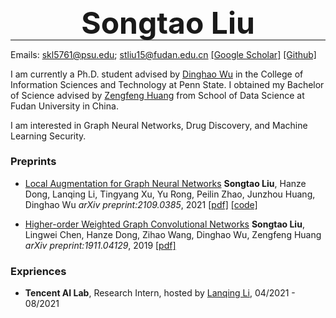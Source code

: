 <div style="line-height:25px">
  <div>
    <p align="center"><font size="7"><B>Songtao Liu</B></font></p>
    <hr style="height:1.5px;border-width:0;color:gray;background-color:gray">
  </div>
</div>

Emails: skl5761@psu.edu; stliu15@fudan.edu.cn
[[Google Scholar]](https://scholar.google.com/citations?hl=zh-CN&user=OPZ_9L4AAAAJ) [[Github]](https://github.com/Soughing0823)

I am currently a Ph.D. student advised by [Dinghao Wu](https://faculty.ist.psu.edu/wu/) in the College of Information Sciences and Technology at Penn State.  I obtained my Bachelor of Science advised by [Zengfeng Huang](https://cse.hkust.edu.hk/~huangzf/) from School of Data Science at Fudan University in China.

I am interested in Graph Neural Networks, Drug Discovery, and Machine Learning Security. 



### Preprints

* [Local Augmentation for Graph Neural Networks](https://arxiv.org/abs/2109.03856)
  **Songtao Liu**, Hanze Dong, Lanqing Li, Tingyang Xu, Yu Rong, Peilin Zhao, Junzhou Huang, Dinghao Wu
  *arXiv preprint:2109.0385*, 2021 [[pdf]](https://arxiv.org/pdf/2109.03856.pdf) [[code]](https://github.com/Soughing0823/LAGNN)

* [Higher-order Weighted Graph Convolutional Networks](https://arxiv.org/abs/1911.04129)
  **Songtao Liu**, Lingwei Chen, Hanze Dong, Zihao Wang, Dinghao Wu, Zengfeng Huang
  *arXiv preprint:1911.04129*, 2019 [[pdf]](https://arxiv.org/pdf/1911.04129.pdf)



### Expriences

* **Tencent AI Lab**, Research Intern, hosted by [Lanqing Li](https://scholar.google.com/citations?user=n8IjgKkAAAAJ&hl=en), 04/2021 - 08/2021

